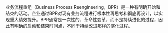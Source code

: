 业务流程重组（Business Process Reengineering，BPR）是一种有明确开始和结束的活动。企业通过BPR对现有业务流程进行根本性再思考和彻底再设计，以实现重大绩效提升。BPR通常是一次性的、革命性变革，而不是持续进化的过程，因此有明确的启动和结束时间点，不同于持续改进那样的演化过程。